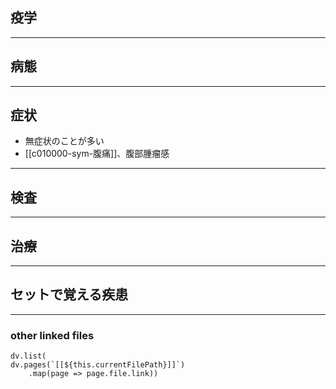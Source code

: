## 疫学
---
## 病態
---
## 症状
- 無症状のことが多い
- [[c010000-sym-腹痛]]、腹部腫瘤感
---
## 検査
---
## 治療
---
## セットで覚える疾患
---
### other linked files
```dataviewjs
dv.list(
dv.pages(`[[${this.currentFilePath}]]`)
	.map(page => page.file.link))
```